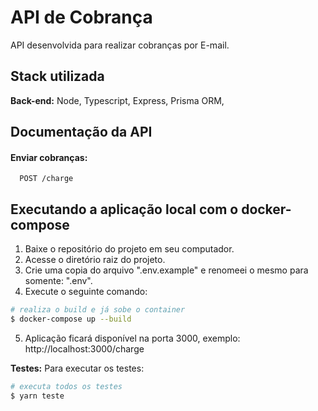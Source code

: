 # API de Cobrança

API desenvolvida para realizar cobranças por E-mail.


## Stack utilizada

**Back-end:** Node, Typescript, Express, Prisma ORM,


## Documentação da API

#### Enviar cobranças: 
```http
  POST /charge
```



## Executando a aplicação local com o docker-compose 

1. Baixe o repositório do projeto em seu computador.
2. Acesse o diretório raiz do projeto.
4. Crie uma copia do arquivo ".env.example" e renomeei o mesmo para somente: ".env".
4. Execute o seguinte comando:
```bash
# realiza o build e já sobe o container
$ docker-compose up --build
```
5. Aplicação ficará disponível na porta 3000, exemplo: http://localhost:3000/charge


**Testes:** Para executar os testes: 
```bash
# executa todos os testes
$ yarn teste
```
